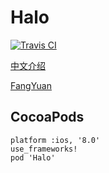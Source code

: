 # Halo 
[![Travis CI](https://travis-ci.org/HaloWang/Halo.svg?branch=master)](https://travis-ci.org/HaloWang/Halo)

[中文介绍](http://halowang.github.io/2016/03/09/introduction-of-Halo/)

[FangYuan](https://github.com/HaloWang/FangYuan)

## CocoaPods

```
platform :ios, '8.0'
use_frameworks!
pod 'Halo'
```


